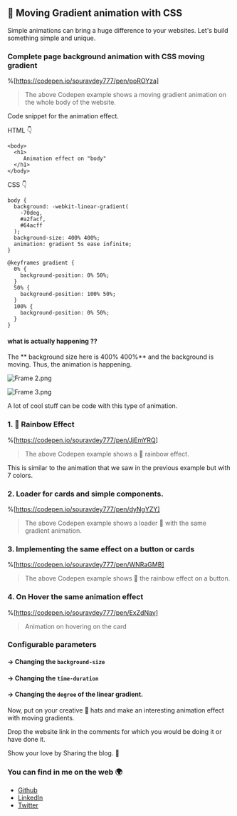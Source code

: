 ## 🎨 Moving Gradient animation with CSS

Simple animations can bring a huge difference to your websites.
Let's build something simple and unique.


### Complete page background animation with CSS moving gradient

%[https://codepen.io/souravdey777/pen/poROYza]
> The above Codepen example shows a moving gradient animation on the whole body of the website.

Code snippet for the animation effect.

HTML 👇
```
<body>
  <h1>
     Animation effect on "body"
  </h1>
</body>
``` 

CSS 👇
```
body {
  background: -webkit-linear-gradient(
    -70deg,
    #a2facf,
    #64acff
  );
  background-size: 400% 400%;
  animation: gradient 5s ease infinite;
}

@keyframes gradient {
  0% {
    background-position: 0% 50%;
  }
  50% {
    background-position: 100% 50%;
  }
  100% {
    background-position: 0% 50%;
  }
}
```
#### what is actually happening ??

The ** background size here is 400% 400%** and the background is moving. Thus, the animation is happening. 

![Frame 2.png](https://cdn.hashnode.com/res/hashnode/image/upload/v1618910655541/iHGAtnmJX.png)


![Frame 3.png](https://cdn.hashnode.com/res/hashnode/image/upload/v1618910678556/58MXeNJ4m.png)


A lot of cool stuff can be code with this type of animation.

### 1. 🌈 Rainbow Effect


%[https://codepen.io/souravdey777/pen/JjEmYRQ]
> The above Codepen example shows a 🌈 rainbow effect.

This is similar to the animation that we saw in the previous example but with 7 colors.


### 2. Loader for cards and simple components.

%[https://codepen.io/souravdey777/pen/dyNgYZY]
> The above Codepen example shows a loader 🐌 with the same gradient animation.

### 3. Implementing the same effect on a button or cards

%[https://codepen.io/souravdey777/pen/WNRaGMB]
> The above Codepen example shows 🌈 the rainbow effect on a button.

### 4. On Hover the same animation effect

%[https://codepen.io/souravdey777/pen/ExZdNav]
> Animation on hovering on the card

### Configurable parameters

#### → Changing the `background-size`

#### → Changing the `time-duration`

#### → Changing the `degree` of the linear gradient.


Now, put on your creative 🤠 hats and make an interesting animation effect with moving gradients.

Drop the website link in the comments for which you would be doing it or have done it.

Show your love by Sharing the blog. 🤗 

### You can find in me on the web 🌍

- [Github](https://github.com/Souravdey777)
- [LinkedIn](https://www.linkedin.com/in/souravdey777)
- [Twitter](https://twitter.com/Souravdey777)

